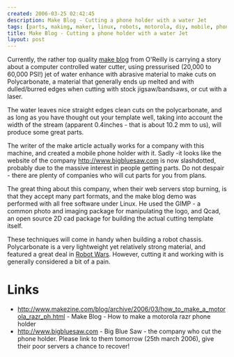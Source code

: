 ```yaml
---
created: 2006-03-25 02:42:45
description: Make Blog - Cutting a phone holder with a water Jet
tags: [parts, making, maker, linux, robots, motorola, diy, mobile, phone, cellphone]
title: Make Blog - Cutting a phone holder with a water Jet
layout: post
---
```

Currently, the rather top quality <a href="http://www.makezine.com/blog/archive/2006/03/how_to_make_a_motorola_razr_ph.html" >make blog</a> from O'Reilly is carrying a story about a computer controlled water cutter, using pressurised (20,000 to 60,000 PSI!) jet of water enhance with abrasive material to make cuts on Polycarbonate, a material that generally ends up melted and with dulled/burred edges when cutting with stock jigsaw/bandsaws, or cut with a laser.

The water leaves nice straight edges clean cuts on the polycarbonate, and as long as you have thought out your template well, taking into account the width of the stream (apparent 0.4inches - that is about 10.2 mm to us), will produce some great parts.

The writer of the make article actually works for a company with this machine, and created a mobile phone holder with it. Sadly -it looks like the website of the company <http://www.bigbluesaw.com> is now slashdotted, probably due to the massive interest in people getting parts. Do not despair - there are plenty of companies who will cut parts for you from plans.

The great thing about this company, when their web servers stop burning, is that they accept many part formats, and the make blog demo was performed with all free software under Linux. He used the GIMP - a common photo and imaging package for manipulating the logo, and Qcad, an open source 2D cad package for building the actual cutting template itself.

These techniques will come in handy when building a robot chassis. Polycarbonate is a very lightweight yet relatively strong material, and featured a great deal in [Robot Wars](Robot+Wars "The british robot smashing TV series."). However, cutting it and working with is generally considered a bit of a pain.

# Links
* <a href="http://www.makezine.com/blog/archive/2006/03/how_to_make_a_motorola_razr_ph.html" >http://www.makezine.com/blog/archive/2006/03/how_to_make_a_motorola_razr_ph.html</a> - Make Blog - How to make a motorola razr phone holder
* <http://www.bigbluesaw.com> - Big Blue Saw - the company who cut the phone holder. Please link to them tomorrow (25th march 2006), give their poor servers a chance to recover!
